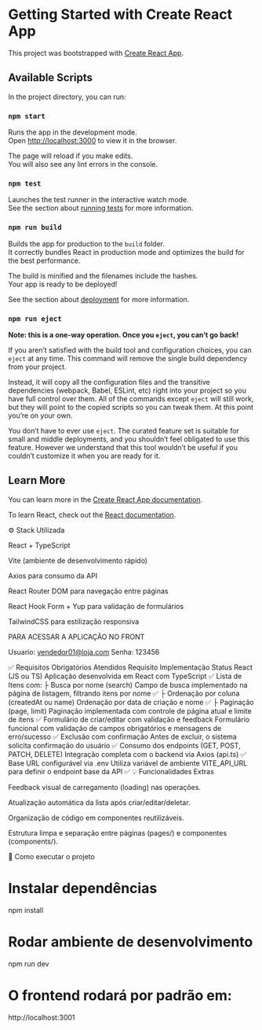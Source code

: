 # Getting Started with Create React App

This project was bootstrapped with [Create React App](https://github.com/facebook/create-react-app).

## Available Scripts

In the project directory, you can run:

### `npm start`

Runs the app in the development mode.\
Open [http://localhost:3000](http://localhost:3000) to view it in the browser.

The page will reload if you make edits.\
You will also see any lint errors in the console.

### `npm test`

Launches the test runner in the interactive watch mode.\
See the section about [running tests](https://facebook.github.io/create-react-app/docs/running-tests) for more information.

### `npm run build`

Builds the app for production to the `build` folder.\
It correctly bundles React in production mode and optimizes the build for the best performance.

The build is minified and the filenames include the hashes.\
Your app is ready to be deployed!

See the section about [deployment](https://facebook.github.io/create-react-app/docs/deployment) for more information.

### `npm run eject`

**Note: this is a one-way operation. Once you `eject`, you can’t go back!**

If you aren’t satisfied with the build tool and configuration choices, you can `eject` at any time. This command will remove the single build dependency from your project.

Instead, it will copy all the configuration files and the transitive dependencies (webpack, Babel, ESLint, etc) right into your project so you have full control over them. All of the commands except `eject` will still work, but they will point to the copied scripts so you can tweak them. At this point you’re on your own.

You don’t have to ever use `eject`. The curated feature set is suitable for small and middle deployments, and you shouldn’t feel obligated to use this feature. However we understand that this tool wouldn’t be useful if you couldn’t customize it when you are ready for it.

## Learn More

You can learn more in the [Create React App documentation](https://facebook.github.io/create-react-app/docs/getting-started).

To learn React, check out the [React documentation](https://reactjs.org/).

⚙️ Stack Utilizada

React + TypeScript

Vite (ambiente de desenvolvimento rápido)

Axios para consumo da API

React Router DOM para navegação entre páginas

React Hook Form + Yup para validação de formulários

TailwindCSS para estilização responsiva

PARA ACESSAR A APLICAÇÃO NO FRONT

Usuario: vendedor01@loja.com
Senha: 123456

✅ Requisitos Obrigatórios Atendidos
Requisito Implementação Status
React (JS ou TS) Aplicação desenvolvida em React com TypeScript ✅
Lista de Itens com:
├ Busca por nome (search) Campo de busca implementado na página de listagem, filtrando itens por nome ✅
├ Ordenação por coluna (createdAt ou name) Ordenação por data de criação e nome ✅
├ Paginação (page, limit) Paginação implementada com controle de página atual e limite de itens ✅
Formulário de criar/editar com validação e feedback Formulário funcional com validação de campos obrigatórios e mensagens de erro/sucesso ✅
Exclusão com confirmação Antes de excluir, o sistema solicita confirmação do usuário ✅
Consumo dos endpoints (GET, POST, PATCH, DELETE) Integração completa com o backend via Axios (api.ts) ✅
Base URL configurável via .env Utiliza variável de ambiente VITE_API_URL para definir o endpoint base da API ✅
💡 Funcionalidades Extras

Feedback visual de carregamento (loading) nas operações.

Atualização automática da lista após criar/editar/deletar.

Organização de código em componentes reutilizáveis.

Estrutura limpa e separação entre páginas (pages/) e componentes (components/).

🚀 Como executar o projeto

# Instalar dependências

npm install

# Rodar ambiente de desenvolvimento

npm run dev

# O frontend rodará por padrão em:

http://localhost:3001
